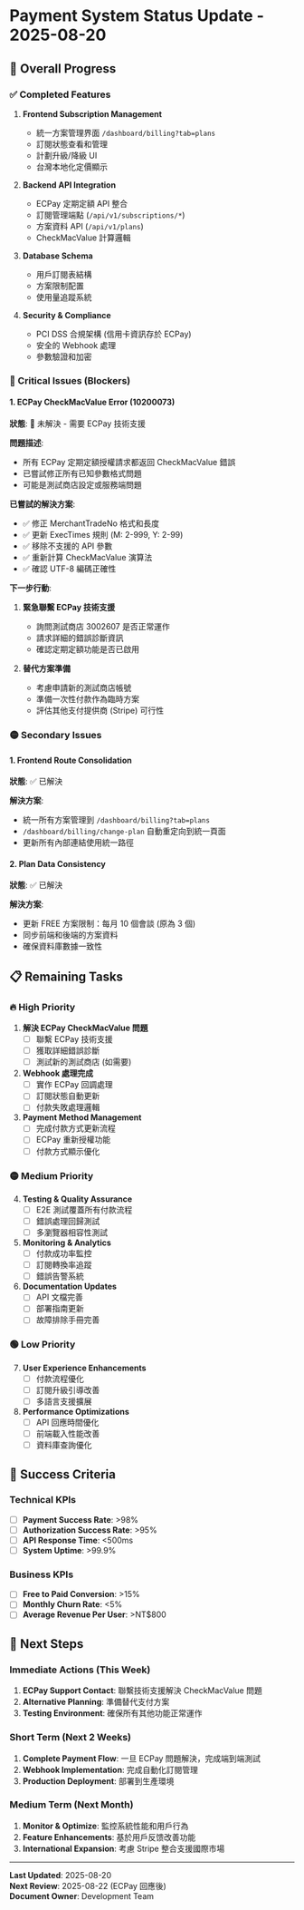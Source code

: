 # Payment System Status Update - 2025-08-20

## 🎯 Overall Progress

### ✅ Completed Features
1. **Frontend Subscription Management**
   - 統一方案管理界面 `/dashboard/billing?tab=plans`
   - 訂閱狀態查看和管理
   - 計劃升級/降級 UI
   - 台灣本地化定價顯示

2. **Backend API Integration**
   - ECPay 定期定額 API 整合
   - 訂閱管理端點 (`/api/v1/subscriptions/*`)
   - 方案資料 API (`/api/v1/plans`)
   - CheckMacValue 計算邏輯

3. **Database Schema**
   - 用戶訂閱表結構
   - 方案限制配置
   - 使用量追蹤系統

4. **Security & Compliance**
   - PCI DSS 合規架構 (信用卡資訊存於 ECPay)
   - 安全的 Webhook 處理
   - 參數驗證和加密

### 🔴 Critical Issues (Blockers)

#### 1. ECPay CheckMacValue Error (10200073)
**狀態**: 🔴 未解決 - 需要 ECPay 技術支援

**問題描述**:
- 所有 ECPay 定期定額授權請求都返回 CheckMacValue 錯誤
- 已嘗試修正所有已知參數格式問題
- 可能是測試商店設定或服務端問題

**已嘗試的解決方案**:
- ✅ 修正 MerchantTradeNo 格式和長度
- ✅ 更新 ExecTimes 規則 (M: 2-999, Y: 2-99)
- ✅ 移除不支援的 API 參數
- ✅ 重新計算 CheckMacValue 演算法
- ✅ 確認 UTF-8 編碼正確性

**下一步行動**:
1. **緊急聯繫 ECPay 技術支援**
   - 詢問測試商店 3002607 是否正常運作
   - 請求詳細的錯誤診斷資訊
   - 確認定期定額功能是否已啟用

2. **替代方案準備**
   - 考慮申請新的測試商店帳號
   - 準備一次性付款作為臨時方案
   - 評估其他支付提供商 (Stripe) 可行性

### 🟡 Secondary Issues

#### 1. Frontend Route Consolidation
**狀態**: ✅ 已解決

**解決方案**:
- 統一所有方案管理到 `/dashboard/billing?tab=plans`
- `/dashboard/billing/change-plan` 自動重定向到統一頁面
- 更新所有內部連結使用統一路徑

#### 2. Plan Data Consistency
**狀態**: ✅ 已解決

**解決方案**:
- 更新 FREE 方案限制：每月 10 個會談 (原為 3 個)
- 同步前端和後端的方案資料
- 確保資料庫數據一致性

## 📋 Remaining Tasks

### 🔥 High Priority

1. **解決 ECPay CheckMacValue 問題**
   - [ ] 聯繫 ECPay 技術支援
   - [ ] 獲取詳細錯誤診斷
   - [ ] 測試新的測試商店 (如需要)

2. **Webhook 處理完成**
   - [ ] 實作 ECPay 回調處理
   - [ ] 訂閱狀態自動更新
   - [ ] 付款失敗處理邏輯

3. **Payment Method Management**
   - [ ] 完成付款方式更新流程
   - [ ] ECPay 重新授權功能
   - [ ] 付款方式顯示優化

### 🟡 Medium Priority

4. **Testing & Quality Assurance**
   - [ ] E2E 測試覆蓋所有付款流程
   - [ ] 錯誤處理回歸測試
   - [ ] 多瀏覽器相容性測試

5. **Monitoring & Analytics**
   - [ ] 付款成功率監控
   - [ ] 訂閱轉換率追蹤
   - [ ] 錯誤告警系統

6. **Documentation Updates**
   - [ ] API 文檔完善
   - [ ] 部署指南更新
   - [ ] 故障排除手冊完善

### 🟢 Low Priority

7. **User Experience Enhancements**
   - [ ] 付款流程優化
   - [ ] 訂閱升級引導改善
   - [ ] 多語言支援擴展

8. **Performance Optimizations**
   - [ ] API 回應時間優化
   - [ ] 前端載入性能改善
   - [ ] 資料庫查詢優化

## 🎯 Success Criteria

### Technical KPIs
- [ ] **Payment Success Rate**: >98%
- [ ] **Authorization Success Rate**: >95%
- [ ] **API Response Time**: <500ms
- [ ] **System Uptime**: >99.9%

### Business KPIs
- [ ] **Free to Paid Conversion**: >15%
- [ ] **Monthly Churn Rate**: <5%
- [ ] **Average Revenue Per User**: >NT$800

## 🔗 Next Steps

### Immediate Actions (This Week)
1. **ECPay Support Contact**: 聯繫技術支援解決 CheckMacValue 問題
2. **Alternative Planning**: 準備替代支付方案
3. **Testing Environment**: 確保所有其他功能正常運作

### Short Term (Next 2 Weeks)
1. **Complete Payment Flow**: 一旦 ECPay 問題解決，完成端到端測試
2. **Webhook Implementation**: 完成自動化訂閱管理
3. **Production Deployment**: 部署到生產環境

### Medium Term (Next Month)
1. **Monitor & Optimize**: 監控系統性能和用戶行為
2. **Feature Enhancements**: 基於用戶反馈改善功能
3. **International Expansion**: 考慮 Stripe 整合支援國際市場

---

**Last Updated**: 2025-08-20  
**Next Review**: 2025-08-22 (ECPay 回應後)  
**Document Owner**: Development Team